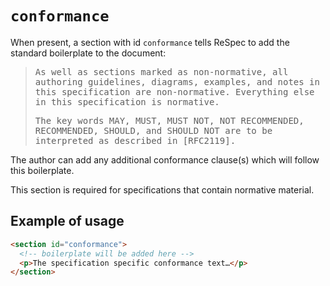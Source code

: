 # `conformance`

When present, a section with id `conformance` tells ReSpec to add the standard boilerplate to the document:

<samp>

> As well as sections marked as non-normative, all authoring guidelines, diagrams, examples, and notes in this specification are non-normative. Everything else in this specification is normative.
>
> The key words MAY, MUST, MUST NOT, NOT RECOMMENDED, RECOMMENDED, SHOULD, and SHOULD NOT are to be interpreted as described in [RFC2119].

</samp>

The author can add any additional conformance clause(s) which will follow this boilerplate.

This section is required for specifications that contain normative material.

## Example of usage

```html "example": "Add the RFC2119 conformance boilerplate, along with custom content."
<section id="conformance">
  <!-- boilerplate will be added here -->
  <p>The specification specific conformance text…</p>
</section>
```
